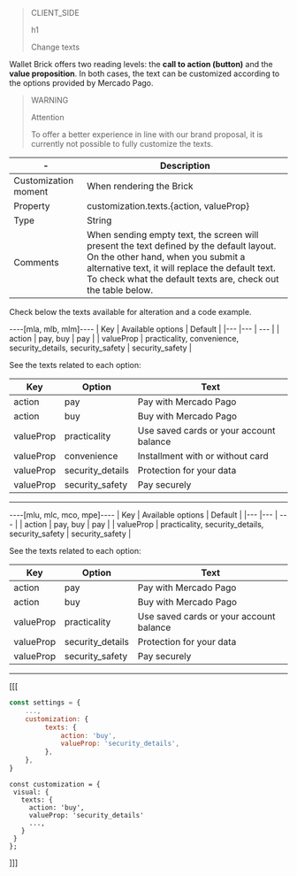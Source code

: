 > CLIENT_SIDE
>
> h1
>
> Change texts

Wallet Brick offers two reading levels: the **call to action (button)** and the **value proposition**. In both cases, the text can be customized according to the options provided by Mercado Pago.

> WARNING
>
> Attention
>
> To offer a better experience in line with our brand proposal, it is currently not possible to fully customize the texts.

| - | Description |
| --- | --- |
| Customization moment  | When rendering the Brick  |
| Property  | customization.texts.{action, valueProp} |
| Type  | String  |
| Comments  | When sending empty text, the screen will present the text defined by the default layout. On the other hand, when you submit a alternative text, it will replace the default text. To check what the default texts are, check out the table below. |

Check below the texts available for alteration and a code example.

----[mla, mlb, mlm]----
| Key | Available options | Default |
|--- |--- | --- |
| action | pay, buy | pay |
| valueProp | practicality, convenience, security_details, security_safety | security_safety |

See the texts related to each option:

| Key | Option | Text |
|--- |--- | --- |
|action |pay | Pay with Mercado Pago |
|action |buy | Buy with Mercado Pago |
|valueProp |practicality | Use saved cards or your account balance |
|valueProp |convenience | Installment with or without card |
|valueProp |security_details | Protection for your data |
|valueProp |security_safety | Pay securely |

------------
----[mlu, mlc, mco, mpe]----
| Key | Available options | Default |
|--- |--- | --- |
| action | pay, buy | pay |
| valueProp | practicality, security_details, security_safety | security_safety |

See the texts related to each option:

| Key | Option | Text |
|--- |--- | --- |
|action |pay | Pay with Mercado Pago |
|action |buy | Buy with Mercado Pago |
|valueProp |practicality | Use saved cards or your account balance |
|valueProp |security_details | Protection for your data |
|valueProp |security_safety | Pay securely |

------------

[[[
```javascript
const settings = {
    ...,
    customization: {
         texts: {
             action: 'buy',
             valueProp: 'security_details',
         },
    },
}
```
```react-jsx
const customization = {
 visual: {
   texts: {
     action: 'buy',
     valueProp: 'security_details'
     ...,
   }
 }
};
```
]]]